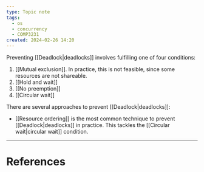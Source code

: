 ```yaml
---
type: Topic note
tags:
  - os
  - concurrency
  - COMP3231
created: 2024-02-26 14:20
---
```

Preventing [[Deadlock|deadlocks]] involves fulfilling one of four conditions:

1. [[Mutual exclusion]]. In practice, this is not feasible, since some resources are not shareable.
2. [[Hold and wait]]
3. [[No preemption]]
4. [[Circular wait]]

There are several approaches to prevent [[Deadlock|deadlocks]]:

- [[Resource ordering]] is the most common technique to prevent [[Deadlock|deadlocks]] in practice. This tackles the [[Circular wait|circular wait]] condition.

---
# References
